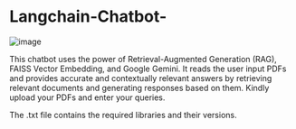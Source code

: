 # Langchain-Chatbot-

![image](https://github.com/Deepan3010/Langchain-Chatbot-/assets/172854205/f3731e46-06dd-405f-ba54-b5d27a044f21)

This chatbot uses the power of Retrieval-Augmented Generation (RAG), FAISS Vector Embedding, and Google Gemini. It reads the user input PDFs and provides accurate and contextually relevant answers by retrieving relevant documents and generating responses based on them. Kindly upload your PDFs and enter your queries.

The .txt file contains the required libraries and their versions.
